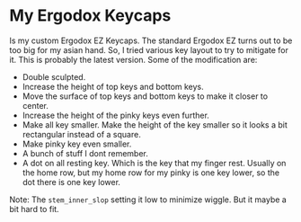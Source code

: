 My Ergodox Keycaps
================== 

Is my custom Ergodox EZ Keycaps. The standard Ergodox EZ turns out to be too big for my
asian hand. So, I tried various key layout to try to mitigate for it. This is probably
the latest version. Some of the modification are:

 - Double sculpted.
 - Increase the height of top keys and bottom keys.
 - Move the surface of top keys and bottom keys to make it closer to center.
 - Increase the height of the pinky keys even further. 
 - Make all key smaller. Make the height of the key smaller so it looks a bit rectangular
   instead of a square. 
 - Make pinky key even smaller.
 - A bunch of stuff I dont remember.
 - A dot on all resting key. Which is the key that my finger rest. Usually on the home row, 
   but my home row for my pinky is one key lower, so the dot there is one key lower.

Note: The `stem_inner_slop` setting it low to minimize wiggle. But it maybe a bit hard to fit.
